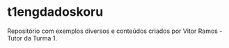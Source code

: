 # t1engdadoskoru
Repositório com exemplos diversos e conteúdos criados por Vitor Ramos - Tutor da Turma 1.
